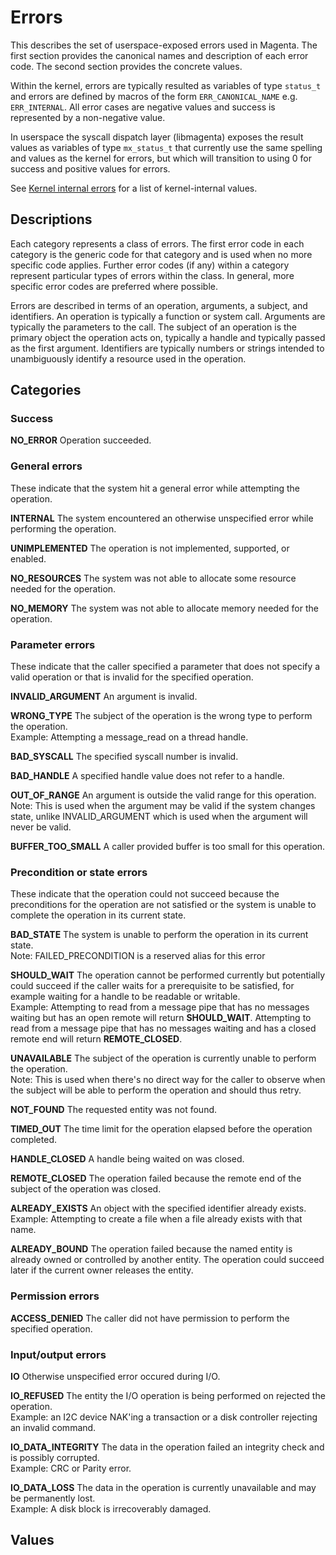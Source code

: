 # Errors

This describes the set of userspace-exposed errors used in Magenta. The first section provides the
canonical names and description of each error code. The second section provides the concrete values.

Within the kernel, errors are typically resulted as variables of type `status_t` and errors are
defined by macros of the form `ERR_CANONICAL_NAME` e.g. `ERR_INTERNAL`. All error cases are negative
values and success is represented by a non-negative value.

In userspace the syscall dispatch layer (libmagenta) exposes the result values as variables of type
`mx_status_t` that currently use the same spelling and values as the kernel for errors, but which
will transition to using 0 for success and positive values for errors.

See [Kernel internal errors](kernel_internal_errors.md) for a list of kernel-internal values.

## Descriptions

Each category represents a class of errors. The first error code in each category is the generic
code for that category and is used when no more specific code applies. Further error codes (if any)
within a category represent particular types of errors within the class. In general, more specific
error codes are preferred where possible.

Errors are described in terms of an operation, arguments, a subject, and identifiers. An operation
is typically a function or system call. Arguments are typically the parameters to the call. The
subject of an operation is the primary object the operation acts on, typically a handle and
typically passed as the first argument. Identifiers are typically numbers or strings intended to
unambiguously identify a resource used in the operation.

## Categories

### Success
**NO\_ERROR**
 Operation succeeded.

### General errors

These indicate that the system hit a general error while attempting the operation.

**INTERNAL**
  The system encountered an otherwise unspecified error while performing the operation.

**UNIMPLEMENTED**
  The operation is not implemented, supported, or enabled.

**NO\_RESOURCES**
  The system was not able to allocate some resource needed for the operation.

**NO\_MEMORY**
  The system was not able to allocate memory needed for the operation.

### Parameter errors

These indicate that the caller specified a parameter that does not specify a valid operation or that
is invalid for the specified operation.

**INVALID\_ARGUMENT**
  An argument is invalid.

**WRONG\_TYPE**
  The subject of the operation is the wrong type to perform the operation.  
  Example: Attempting a message\_read on a thread handle.

**BAD\_SYSCALL**
  The specified syscall number is invalid.

**BAD\_HANDLE**
  A specified handle value does not refer to a handle.

**OUT\_OF\_RANGE**
  An argument is outside the valid range for this operation.  
   Note: This is used when the argument may be valid if the system changes state, unlike
    INVALID\_ARGUMENT which is used when the argument will never be valid.

**BUFFER\_TOO\_SMALL**
  A caller provided buffer is too small for this operation.

### Precondition or state errors

These indicate that the operation could not succeed because the preconditions for the operation are
not satisfied or the system is unable to complete the operation in its current state.

**BAD\_STATE**
  The system is unable to perform the operation in its current state.  
   Note: FAILED\_PRECONDITION is a reserved alias for this error

**SHOULD\_WAIT**
  The operation cannot be performed currently but potentially could succeed if the caller waits for
  a prerequisite to be satisfied, for example waiting for a handle to be readable or writable.  
  Example: Attempting to read from a message pipe that has no messages waiting but has an open
  remote will return **SHOULD\_WAIT**. Attempting to read from a message pipe that has no messages
  waiting and has a closed remote end will return **REMOTE\_CLOSED**.

**UNAVAILABLE**
  The subject of the operation is currently unable to perform the operation.  
  Note: This is used when there's no direct way for the caller to observe when the subject will be
  able to perform the operation and should thus retry.

**NOT\_FOUND**
  The requested entity was not found.

**TIMED\_OUT**
  The time limit for the operation elapsed before the operation completed.

**HANDLE\_CLOSED**
  A handle being waited on was closed.

**REMOTE\_CLOSED**
  The operation failed because the remote end of the subject of the operation was closed.

**ALREADY\_EXISTS**
  An object with the specified identifier already exists.  
  Example: Attempting to create a file when a file already exists with that name.

**ALREADY\_BOUND**
  The operation failed because the named entity is already owned or controlled by another entity.
  The operation could succeed later if the current owner releases the entity.

### Permission errors

**ACCESS\_DENIED**
  The caller did not have permission to perform the specified operation.

### Input/output errors

**IO**
  Otherwise unspecified error occured during I/O.

**IO\_REFUSED**
  The entity the I/O operation is being performed on rejected the operation.  
  Example: an I2C device NAK'ing a transaction or a disk controller rejecting an invalid command.

**IO\_DATA\_INTEGRITY**
  The data in the operation failed an integrity check and is possibly corrupted.  
  Example: CRC or Parity error.

**IO\_DATA\_LOSS**
  The data in the operation is currently unavailable and may be permanently lost.  
  Example: A disk block is irrecoverably damaged.

## Values

[//]: # "TODO: Document values in various contexts (status_t vs mx_status_t)"
